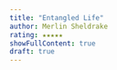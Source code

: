 ```yaml
---
title: "Entangled Life"
author: Merlin Sheldrake
rating: ★★★★★
showFullContent: true
draft: true
---
```


